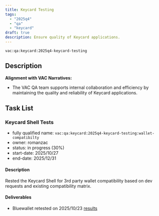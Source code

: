 ```yaml
---
title: Keycard Testing 
tags:
  - "2025q4"
  - "qa"
  - "keycard"  
draft: true  
description: Ensure quality of Keycard applications.
---
```


`vac:qa:keycard:2025q4-keycard-testing`

## Description

**Alignment with VAC Narratives:**

* The VAC QA team supports internal collaboration and efficiency
  by maintaining the quality and reliability of Keycard applications.

## Task List

### Keycard Shell Tests

* fully qualified name: `vac:qa:keycard:2025q4-keycard-testing:wallet-compatibilty`
* owner: romanzac
* status: in progress (30%)
* start-date: 2025/10/27
* end-date: 2025/12/31

#### Description
Rested the Keycard Shell for 3rd party wallet compatibility based on dev requests and existing compatibility matrix.

#### Deliverables
- Bluewallet retested on 2025/10/23 [results](https://www.notion.so/Keycard-Shell-Test-Results-22b8f96fb65c80faa06fcc195373624b?source=copy_link)
